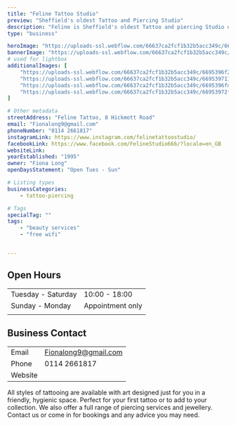 ```yaml
---
title: "Feline Tattoo Studio"
preview: "Sheffield's oldest Tattoo and Piercing Studio"
description: "Feline is Sheffield's oldest Tattoo and piercing Studio open in 1995 by Fiona Long, an international award winning tattoo artist. Feline offers all styles of tattooing alongside head and body piercings."
type: "business"

heroImage: "https://uploads-ssl.webflow.com/66637ca2fcf1b32b5acc349c/66953956c4085d768a65fb4e_IMG_4789%20-%20Fiona%20Long.jpeg"
bannerImage: "https://uploads-ssl.webflow.com/66637ca2fcf1b32b5acc349c/6695395ecf5d436c2f3a2aa4_IMG_3769%20-%20Fiona%20Long.jpeg"
# used for lightbox
additionalImages: [
    "https://uploads-ssl.webflow.com/66637ca2fcf1b32b5acc349c/6695396f2e0d4cf9a0e85437_57C35366-39F2-4B69-BD89-3DBAD015C498%20-%20Fiona%20Long.jpeg",
    "https://uploads-ssl.webflow.com/66637ca2fcf1b32b5acc349c/66953971100f93b37946cbbc_IMG_5371%20-%20Fiona%20Long.jpeg",
    "https://uploads-ssl.webflow.com/66637ca2fcf1b32b5acc349c/6695396fd2a7dd03f029b1d0_IMG_5452%20-%20Fiona%20Long.jpeg",
    "https://uploads-ssl.webflow.com/66637ca2fcf1b32b5acc349c/66953972facc5ab36f2cb0d5_Screenshot%202024-07-15%20at%2015.34.25.png"
]

# Other metadata
streetAddress: "Feline Tattoo, 8 Hickmott Road"
email: "Fionalong9@gmail.com"
phoneNumber: "0114 2661817"
instagramLink: https://www.instagram.com/felinetattoostudio/
facebookLink: https://www.facebook.com/FelineStudio666/?locale=en_GB
websiteLink: 
yearEstablished: "1995"
owner: "Fiona Long"
openDaysStatement: "Open Tues - Sun"

# Listing types
businessCategories:
    - tattoo-piercing

# Tags
specialTag: ""
tags:
    - "beauty services"
    - "free wifi"


---
```


## Open Hours

|                    |                  |
| ------------------ | ---------------- |
| Tuesday - Saturday | 10:00 - 18:00    |
| Sunday - Monday    | Appointment only |
|                    |                  |

## Business Contact

|         |                      |
| ------- | -------------------- |
| Email   | Fionalong9@gmail.com |
| Phone   | 0114 2661817         |
| Website |                      |

All styles of tattooing are available with art designed just for you in a friendly, hygienic space.
Perfect for your first tattoo or to add to your collection.
We also offer a full range of piercing services and jewellery.
Contact us or come in for bookings and any advice you may need.

